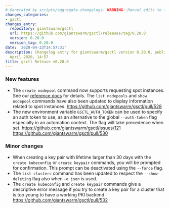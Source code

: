 ```yaml
---
# Generated by scripts/aggregate-changelogs. WARNING: Manual edits to this files will be overwritten.
changes_categories:
- gsctl
changes_entry:
  repository: giantswarm/gsctl
  url: https://github.com/giantswarm/gsctl/releases/tag/0.20.0
  version: 0.20.0
  version_tag: 0.20.0
date: '2020-04-23T14:57:31'
description: Changelog entry for giantswarm/gsctl version 0.20.0, published on 23
  April 2020, 14:57
title: gsctl Release v0.20.0
---
```


### New features

- The `create nodepool` command now supports requesting spot instances. See our [reference docs](https://docs.giantswarm.io/reference/gsctl/create-nodepool/) for details. The `list nodepools` and `show nodepool` commands have also been updated to display information related to spot instances. https://github.com/giantswarm/gsctl/pull/528
- The new environment variable `GSCTL_AUTH_TOKEN` can be used to specify an auth token to use, as an alternative to the global `--auth-token` flag especially in an automation context. The flag will take precedence when set. https://github.com/giantswarm/gsctl/issues/121 https://github.com/giantswarm/gsctl/pull/530

### Minor changes

- When creating a key pair with lifetime larger than 30 days with the `create kubeconfig` or `create keypair` commands, you will be prompted for confirmation. This prompt can be deactivated using the `--force` flag.
- The `list clusters` command has been updated to respect the `--show-deleting` flag also when `-o json` is used.
- The `create kubeconfig` and `create keypair` commands give a descriptive error message if you try to create a key pair for a cluster that is too young to have a working PKI backend. https://github.com/giantswarm/gsctl/pull/532

